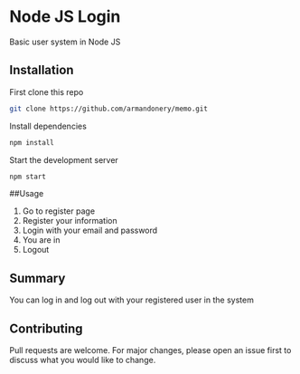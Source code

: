 # Node JS Login

Basic user system in Node JS

## Installation

First clone this repo
```bash
git clone https://github.com/armandonery/memo.git
```
Install dependencies

```bash
npm install
```
Start the development server
```bash
npm start
```

##Usage
1. Go to register page
2. Register your information
3. Login with your email and password
4. You are in 
5. Logout

## Summary
You can log in and log out with your registered user in the system

## Contributing
Pull requests are welcome. For major changes, please open an issue first to discuss what you would like to change.
